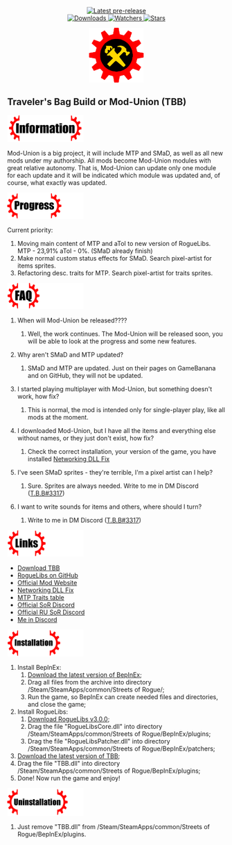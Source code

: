 ﻿<div align="center">
  <p>
    <!--<a href="https://github.com/zTBBz/TBB/releases/latest">
      <img src="https://img.shields.io/github/v/release/zTBBz/TBB?label=Latest%20release&style=for-the-badge&logo=github" alt="Latest release"/>-->
    </a>
    <a href="https://github.com/zTBBz/TBB/releases">
      <img src="https://img.shields.io/github/v/release/zTBBz/TBB?include_prereleases&label=Latest%20pre-release&style=for-the-badge&logo=github" alt="Latest pre-release"/>
    </a>
    <br/>
    <a href="https://github.com/zTBBz/TBB/releases">
      <img src="https://img.shields.io/github/downloads/zTBBz/TBB/total?label=Downloads&style=for-the-badge" alt="Downloads"/>
    </a>
    <a href="https://github.com/zTBBz/TBB/subscription">
      <img src="https://img.shields.io/github/watchers/zTBBz/TBB?color=green&label=Watchers&style=for-the-badge" alt="Watchers"/>
    </a>
    <a href="https://github.com/zTBBz/TBB/stargazers">
      <img src="https://img.shields.io/github/stars/zTBBz/TBB?color=green&label=Stars&style=for-the-badge" alt="Stars"/>
    </a>
  </p>
<img src="./images/Logo.png" width=25%/>
</div>

## Traveler's Bag Build or Mod-Union (TBB) ##
<div align="left">
<img src="./images/Info.png" width=35%/>
</div>

Mod-Union is a big project, it will include MTP and SMaD, as well as all new mods under my authorship. All mods become Mod-Union modules with great relative autonomy. That is, Mod-Union can update only one module for each update and it will be indicated which module was updated and, of course, what exactly was updated. 

<div align="left">
<img src="./images/Progress.png" width=35%/>
</div>

Current priority:
1.  Moving main content of MTP and aToI to new version of RogueLibs. MTP - 23,91% aToI - 0%. (SMaD already finish)
2.  Make normal custom status effects for SMaD. Search pixel-artist for items sprites.
3.  Refactoring desc. traits for MTP. Search pixel-artist for traits sprites.

<div align="left">
<img src="./images/FAQ.png" width=35%/>
</div>

1.  When will Mod-Union be released????
    1.  Well, the work continues. The Mod-Union will be released soon, you will be able to look at the progress and some new features.

2.  Why aren't SMaD and MTP updated?
    1.  SMaD and MTP are updated. Just on their pages on GameBanana and on GitHub, they will not be updated.

3.  I started playing multiplayer with Mod-Union, but something doesn't work, how fix?
    1.  This is normal, the mod is intended only for single-player play, like all mods at the moment.

4.  I downloaded Mod-Union, but I have all the items and everything else without names, or they just don't exist, how fix?
    1.  Check the correct installation, your version of the game, you have installed [Networking DLL Fix](https://discord.com/channels/187414758536773632/433748059172896769/764059349000781874)

5.  I've seen SMaD sprites - they're terrible, I'm a pixel artist can I help?
    1.  Sure. Sprites are always needed. Write to me in DM Discord ([T.B.B#3317](https://discord.com/users/580833779371868161))

6.  I want to write sounds for items and others, where should I turn?
    1.  Write to me in DM Discord ([T.B.B#3317](https://discord.com/users/580833779371868161))

<div align="left">
<img src="./images/Links.png" width=35%/>
</div>

*  [Download TBB](https://github.com/zTBBz/MTP/releases)
*  [RogueLibs on GitHub](https://github.com/Abbysssal/RogueLibs)
*  [Official Mod Website](https://ztbbz.github.io/TBB/)
*  [Networking DLL Fix](https://discord.com/channels/187414758536773632/433748059172896769/764059349000781874)
*  [MTP Traits table](https://docs.google.com/spreadsheets/d/1kySq44n0-29RoTd5aPPAJifNcYvBeIGS0MIgwUOwTv4/edit#gid=0)
*  [Official SoR Discord](https://discord.gg/AMww6nP2Af)
*  [Official RU SoR Discord](https://discord.gg/neDvsmk)
*  [Me in Discord](https://discord.com/users/580833779371868161)

<div align="left">
<img src="./images/Installation.png" width=35%/>
</div>

1.  Install BepInEx:
    1.  [Download the latest version of BepInEx](https://github.com/BepInEx/BepInEx/releases/latest);
    2.  Drag all files from the archive into directory /Steam/SteamApps/common/Streets of Rogue/;
    3.  Run the game, so BepInEx can create needed files and directories, and close the game;
2.  Install RogueLibs:
    1.  [Download RogueLibs v3.0.0](https://github.com/Abbysssal/RogueLibs/releases);
    2.  Drag the file "RogueLibsCore.dll" into directory /Steam/SteamApps/common/Streets of Rogue/BepInEx/plugins;
    3.  Drag the file "RogueLibsPatcher.dll" into directory /Steam/SteamApps/common/Streets of Rogue/BepInEx/patchers;
3.  [Download the latest version of TBB](https://github.com/zTBBz/TBB/releases/latest);
4.  Drag the file "TBB.dll" into directory /Steam/SteamApps/common/Streets of Rogue/BepInEx/plugins;
5.  Done! Now run the game and enjoy!

<div align="left">
<img src="./images/Uninstallation.png" width=35%/>
</div>

1.  Just remove "TBB.dll" from /Steam/SteamApps/common/Streets of Rogue/BepInEx/plugins.
